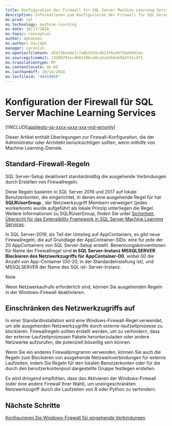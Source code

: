 ```yaml
---
title: Konfiguration der Firewall für SQL Server Machine Learning Services | Microsoft-Dokumentation
description: Informationen zum Konfigurieren der Firewall für SQL Server-Machine Learning-Dienste.
ms.prod: sql
ms.technology: machine-learning
ms.date: 10/17/2018
ms.topic: conceptual
author: dphansen
ms.author: davidph
manager: cgronlun
ms.openlocfilehash: d2bf36ea9a7c7a0b193dc4613f6a36f58e66014a
ms.sourcegitcommit: 13d98701ecd681f0bce9ca5c6456e593dfd1c471
ms.translationtype: MT
ms.contentlocale: de-DE
ms.lasthandoff: 10/18/2018
ms.locfileid: "49419055"
---
```

# <a name="firewall-configuration-for-sql-server-machine-learning-services"></a>Konfiguration der Firewall für SQL Server Machine Learning Services
[!INCLUDE[appliesto-ss-xxxx-xxxx-xxx-md-winonly](../../includes/appliesto-ss-xxxx-xxxx-xxx-md-winonly.md)]

Dieser Artikel enthält Überlegungen zur Firewall-Konfiguration, die der Administrator oder Architekt berücksichtigen sollten, wenn mithilfe von Machine Learning-Dienste.

## <a name="default-firewall-rules"></a>Standard-Firewall-Regeln

SQL Server-Setup deaktiviert standardmäßig die ausgehende Verbindungen durch Erstellen von Firewallregeln.

Diese Regeln basieren in SQL Server 2016 und 2017 auf lokale Benutzerkonten, die eingerichtet, in denen eine ausgehende Regel für hat **SQLRUserGroup** , der Netzwerkzugriff Membern verweigert (jedes workerkonto wurde aufgeführt als lokale Prinzip unterliegen die Regel. Weitere Informationen zu SQLRUserGroup, finden Sie unter [Sicherheit: Übersicht für das Extensibility Framework in SQL Server Machine Learning Services](../../advanced-analytics/concepts/security.md#sqlrusergroup).

In SQL Server-2019, als Teil der Umstieg auf AppContainers, es gibt neue Firewallregeln, die auf Grundlage der AppContainer-SIDs: eine für jede der 20 AppContainers von SQL Server-Setup erstellt. Benennungskonventionen für Name der Firewallregel sind **in SQL Server-Instanz MSSQLSERVER Blockieren des Netzwerkzugriffs für AppContainer-00**, wobei 00 die Anzahl von App-Container (00-20, in der Standardeinstellung ist), und MSSQLSERVER der Name des SQL ist- Server-Instanz.

> [!Note]
> Wenn Netzwerkaufrufe erforderlich sind, können Sie ausgehenden Regeln in der Windows-Firewall deaktivieren.

## <a name="restrict-network-access"></a>Einschränken des Netzwerkzugriffs auf

In einer Standardinstallation wird eine Windows-Firewall-Regel verwendet, um alle ausgehenden Netzwerkzugriffe durch externe-laufzeitprozesse zu blockieren. Firewallregeln sollten erstellt werden, um zu verhindern, dass der externe-Laufzeitprozessen Pakete herunterzuladen oder andere Netzwerke aufzurufen, die potenziell böswillig sein können.

Wenn Sie ein anderes Firewallprogramm verwenden, können Sie auch die Regeln zum Blockieren von ausgehende Netzwerkverbindungen für externe Laufzeiten, indem Sie Regeln für den lokalen Benutzerkonten oder für die durch den benutzerkontenpool dargestellte Gruppe festlegen erstellen.

Es wird dringend empfohlen, dass das Aktivieren der Windows-Firewall (oder eine andere Firewall Ihrer Wahl), um uneingeschränkten Netzwerkzugriff durch die Laufzeiten von R oder Python zu verhindern.

## <a name="next-steps"></a>Nächste Schritte

[Konfigurieren Sie Windows-Firewall für eingehende Verbindungen](../../database-engine/configure-windows/configure-a-windows-firewall-for-database-engine-access.md)